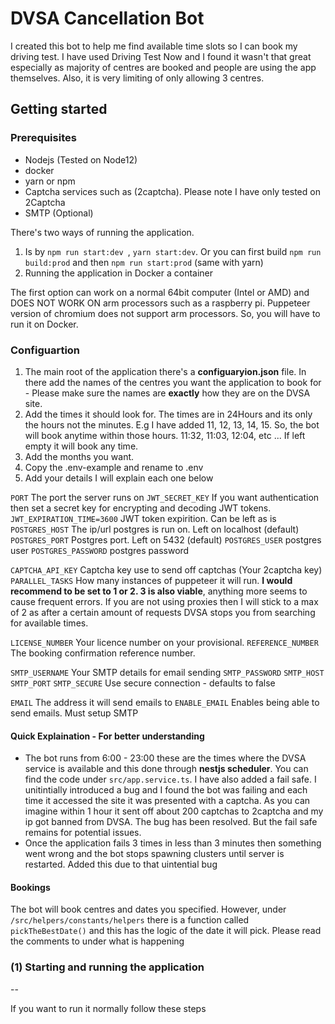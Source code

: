 <h1>DVSA Cancellation Bot</h1>

<p>I created this bot to help me find available time slots so I can book my driving test. I have used Driving Test Now and I found it wasn't that great especially as majority of centres are booked and people are using the app themselves. Also, it is very limiting of only allowing 3 centres.</p>

<h2>Getting started</h2>

<h3>Prerequisites</h3>

- Nodejs (Tested on Node12)
- docker
- yarn or npm
- Captcha services such as (2captcha). Please note I have only tested on 2Captcha
- SMTP (Optional)


There's two ways of running the application. 
1. Is by ``npm run start:dev ``, ``yarn start:dev``. Or you can first build ``npm run build:prod`` and then ``npm run start:prod`` (same with yarn)
2. Running the application in Docker a container

The first option can work on a normal 64bit computer (Intel or AMD) and DOES NOT WORK ON arm processors such as a raspberry pi.
Puppeteer version of chromium does not support arm processors. So, you will have to run it on Docker.


<h3> Configuartion </h3>

1. The main root of the application there's a **configuaryion.json** file. In there add the names of the centres you want the application to book for - Please make sure the names are **exactly** how they are on the DVSA site.
2. Add the times it should look for. The times are in 24Hours and its only the hours not the minutes. E.g I have added 11, 12, 13, 14, 15. So, the bot will book anytime within those hours. 11:32, 11:03, 12:04, etc ... If left empty it will book any time. 
3. Add the months you want.
4. Copy the .env-example and rename to .env
5. Add your details I will explain each one below

``PORT`` The port the server runs on
``JWT_SECRET_KEY`` If you want authentication then set a secret key for encrypting and decoding JWT tokens.
``JWT_EXPIRATION_TIME=3600`` JWT token expirition. Can be left as is
``POSTGRES_HOST`` The ip/url postgres is run on. Left on localhost (default)
``POSTGRES_PORT`` Postgres port. Left on 5432 (default)
``POSTGRES_USER`` postgres user
``POSTGRES_PASSWORD`` postgres password

``CAPTCHA_API_KEY`` Captcha key use to send off captchas (Your 2captcha key)
``PARALLEL_TASKS`` How many instances of puppeteer it will run. **I would recommend to be set to 1 or 2. 3 is also viable**, anything more seems to cause frequent errors. If you are not using proxies then I will stick to a max of 2 as after a certain amount of requests DVSA stops you from searching for available times.

``LICENSE_NUMBER`` Your licence number on your provisional.
``REFERENCE_NUMBER`` The booking confirmation reference number.

``SMTP_USERNAME`` Your SMTP details for email sending
``SMTP_PASSWORD``
``SMTP_HOST``
``SMTP_PORT``
``SMTP_SECURE`` Use secure connection - defaults to false

``EMAIL`` The address it will send emails to
``ENABLE_EMAIL`` Enables being able to send emails. Must setup SMTP

#### Quick Explaination - For better understanding

- The bot runs from 6:00 - 23:00 these are the times where the DVSA service is available and this done through **nestjs scheduler**. You can find the code under ``src/app.service.ts``. I have also added a fail safe. I unitintially introduced a bug and I found the bot was failing and each time it accessed the site it was presented with a captcha. As you can imagine within 1 hour it sent off about 200 captchas to 2captcha and my ip got banned from DVSA. The bug has been resolved. But the fail safe remains for potential issues.
- Once the application fails 3 times in less than 3 minutes then something went wrong and the bot stops spawning clusters until server is restarted. Added this due to that uintential bug


#### Bookings

The bot will book centres and dates you specified. However, under ``/src/helpers/constants/helpers`` there is a function called ``pickTheBestDate()`` and this has the logic of the date it will pick. Please read the comments to under what is happening

<h3> (1) Starting and running the application </h3>
--

If you want to run it normally follow these steps



